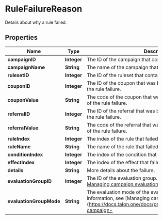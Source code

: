 

# RuleFailureReason

Details about why a rule failed.
## Properties

Name | Type | Description | Notes
------------ | ------------- | ------------- | -------------
**campaignID** | **Integer** | The ID of the campaign that contains the rule that failed. | 
**campaignName** | **String** | The name of the campaign that contains the rule that failed. | 
**rulesetID** | **Integer** | The ID of the ruleset that contains the rule that failed. | 
**couponID** | **Integer** | The ID of the coupon that was being evaluated at the time of the rule failure. |  [optional]
**couponValue** | **String** | The code of the coupon that was being evaluated at the time of the rule failure. |  [optional]
**referralID** | **Integer** | The ID of the referral that was being evaluated at the time of the rule failure. |  [optional]
**referralValue** | **String** | The code of the referral that was being evaluated at the time of the rule failure. |  [optional]
**ruleIndex** | **Integer** | The index of the rule that failed within the ruleset. | 
**ruleName** | **String** | The name of the rule that failed within the ruleset. | 
**conditionIndex** | **Integer** | The index of the condition that failed. |  [optional]
**effectIndex** | **Integer** | The index of the effect that failed. |  [optional]
**details** | **String** | More details about the failure. |  [optional]
**evaluationGroupID** | **Integer** | The ID of the evaluation group. For more information, see [Managing campaign evaluation](https://docs.talon.one/docs/product/applications/managing-campaign-evaluation). |  [optional]
**evaluationGroupMode** | **String** | The evaluation mode of the evaluation group. For more information, see [Managing campaign evaluation](https://docs.talon.one/docs/product/applications/managing-campaign- |  [optional]



